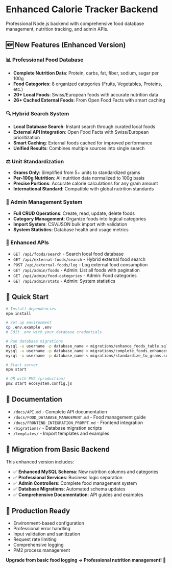 # Enhanced Calorie Tracker Backend

Professional Node.js backend with comprehensive food database management, nutrition tracking, and admin APIs.

## 🆕 New Features (Enhanced Version)

### 📊 Professional Food Database
- **Complete Nutrition Data**: Protein, carbs, fat, fiber, sodium, sugar per 100g
- **Food Categories**: 8 organized categories (Fruits, Vegetables, Proteins, etc.)
- **20+ Local Foods**: Swiss/European foods with accurate nutrition data
- **26+ Cached External Foods**: From Open Food Facts with smart caching

### 🔍 Hybrid Search System
- **Local Database Search**: Instant search through curated local foods
- **External API Integration**: Open Food Facts with Swiss/European prioritization
- **Smart Caching**: External foods cached for improved performance
- **Unified Results**: Combines multiple sources into single search

### ⚖️ Unit Standardization
- **Grams Only**: Simplified from 5+ units to standardized grams
- **Per-100g Nutrition**: All nutrition data normalized to 100g basis
- **Precise Portions**: Accurate calorie calculations for any gram amount
- **International Standard**: Compatible with global nutrition standards

### 🔧 Admin Management System
- **Full CRUD Operations**: Create, read, update, delete foods
- **Category Management**: Organize foods into logical categories  
- **Import System**: CSV/JSON bulk import with validation
- **System Statistics**: Database health and usage metrics

### 📱 Enhanced APIs
- `GET /api/foods/search` - Search local food database
- `GET /api/external-foods/search` - Hybrid external food search
- `POST /api/external-foods/log` - Log external food consumption
- `GET /api/admin/foods` - Admin: List all foods with pagination
- `GET /api/admin/food-categories` - Admin: Food categories
- `GET /api/admin/stats` - Admin: System statistics

## 🚀 Quick Start

```bash
# Install dependencies
npm install

# Set up environment
cp .env.example .env
# Edit .env with your database credentials

# Run database migrations
mysql -u username -p database_name < migrations/enhance_foods_table.sql
mysql -u username -p database_name < migrations/complete_foods_enhancement.sql
mysql -u username -p database_name < migrations/standardize_to_grams.sql

# Start server
npm start

# OR with PM2 (production)
pm2 start ecosystem.config.js
```

## 📖 Documentation

- `/docs/API.md` - Complete API documentation
- `/docs/FOOD_DATABASE_MANAGEMENT.md` - Food management guide
- `/docs/FRONTEND_INTEGRATION_PROMPT.md` - Frontend integration
- `/migrations/` - Database migration scripts
- `/templates/` - Import templates and examples

## 🔄 Migration from Basic Backend

This enhanced version includes:
- ✅ **Enhanced MySQL Schema**: New nutrition columns and categories
- ✅ **Professional Services**: Business logic separation
- ✅ **Admin Controllers**: Complete food management system
- ✅ **Database Migrations**: Automated schema updates
- ✅ **Comprehensive Documentation**: API guides and examples

## 🎯 Production Ready

- Environment-based configuration
- Professional error handling
- Input validation and sanitization
- Request rate limiting
- Comprehensive logging
- PM2 process management

**Upgrade from basic food logging → Professional nutrition management! 🥗**
